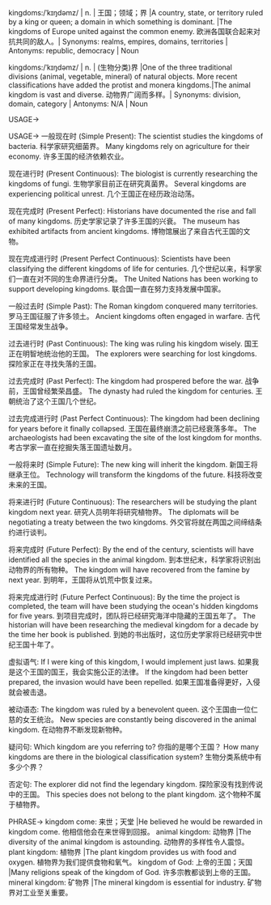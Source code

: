 kingdoms:/ˈkɪŋdəmz/ | n. | 王国；领域；界 |A country, state, or territory ruled by a king or queen; a domain in which something is dominant. |The kingdoms of Europe united against the common enemy. 欧洲各国联合起来对抗共同的敌人。| Synonyms: realms, empires, domains, territories | Antonyms: republic, democracy | Noun

kingdoms:/ˈkɪŋdəmz/ | n. | (生物分类)界 |One of the three traditional divisions (animal, vegetable, mineral) of natural objects. More recent classifications have added the protist and monera kingdoms.|The animal kingdom is vast and diverse. 动物界广阔而多样。| Synonyms: division, domain, category | Antonyms: N/A | Noun


USAGE->

USAGE->
一般现在时 (Simple Present):
The scientist studies the kingdoms of bacteria.  科学家研究细菌界。
Many kingdoms rely on agriculture for their economy. 许多王国的经济依赖农业。


现在进行时 (Present Continuous):
The biologist is currently researching the kingdoms of fungi.  生物学家目前正在研究真菌界。
Several kingdoms are experiencing political unrest.  几个王国正在经历政治动荡。


现在完成时 (Present Perfect):
Historians have documented the rise and fall of many kingdoms.  历史学家记录了许多王国的兴衰。
The museum has exhibited artifacts from ancient kingdoms.  博物馆展出了来自古代王国的文物。


现在完成进行时 (Present Perfect Continuous):
Scientists have been classifying the different kingdoms of life for centuries.  几个世纪以来，科学家们一直在对不同的生命界进行分类。
The United Nations has been working to support developing kingdoms. 联合国一直在努力支持发展中国家。


一般过去时 (Simple Past):
The Roman kingdom conquered many territories.  罗马王国征服了许多领土。
Ancient kingdoms often engaged in warfare. 古代王国经常发生战争。


过去进行时 (Past Continuous):
The king was ruling his kingdom wisely. 国王正在明智地统治他的王国。
The explorers were searching for lost kingdoms. 探险家正在寻找失落的王国。


过去完成时 (Past Perfect):
The kingdom had prospered before the war.  战争前，王国曾经繁荣昌盛。
The dynasty had ruled the kingdom for centuries.  王朝统治了这个王国几个世纪。


过去完成进行时 (Past Perfect Continuous):
The kingdom had been declining for years before it finally collapsed.  王国在最终崩溃之前已经衰落多年。
The archaeologists had been excavating the site of the lost kingdom for months. 考古学家一直在挖掘失落王国遗址数月。


一般将来时 (Simple Future):
The new king will inherit the kingdom. 新国王将继承王位。
Technology will transform the kingdoms of the future. 科技将改变未来的王国。


将来进行时 (Future Continuous):
The researchers will be studying the plant kingdom next year. 研究人员明年将研究植物界。
The diplomats will be negotiating a treaty between the two kingdoms. 外交官将就在两国之间缔结条约进行谈判。


将来完成时 (Future Perfect):
By the end of the century, scientists will have identified all the species in the animal kingdom. 到本世纪末，科学家将识别出动物界的所有物种。
The kingdom will have recovered from the famine by next year. 到明年，王国将从饥荒中恢复过来。


将来完成进行时 (Future Perfect Continuous):
By the time the project is completed, the team will have been studying the ocean's hidden kingdoms for five years. 到项目完成时，团队将已经研究海洋中隐藏的王国五年了。
The historian will have been researching the medieval kingdom for a decade by the time her book is published. 到她的书出版时，这位历史学家将已经研究中世纪王国十年了。



虚拟语气:
If I were king of this kingdom, I would implement just laws. 如果我是这个王国的国王，我会实施公正的法律。
If the kingdom had been better prepared, the invasion would have been repelled. 如果王国准备得更好，入侵就会被击退。


被动语态:
The kingdom was ruled by a benevolent queen.  这个王国由一位仁慈的女王统治。
New species are constantly being discovered in the animal kingdom. 在动物界不断发现新物种。


疑问句:
Which kingdom are you referring to? 你指的是哪个王国？
How many kingdoms are there in the biological classification system? 生物分类系统中有多少个界？


否定句:
The explorer did not find the legendary kingdom. 探险家没有找到传说中的王国。
This species does not belong to the plant kingdom.  这个物种不属于植物界。


PHRASE->
kingdom come: 来世；天堂 |He believed he would be rewarded in kingdom come. 他相信他会在来世得到回报。
animal kingdom: 动物界 |The diversity of the animal kingdom is astounding. 动物界的多样性令人震惊。
plant kingdom: 植物界 |The plant kingdom provides us with food and oxygen. 植物界为我们提供食物和氧气。
kingdom of God: 上帝的王国；天国 |Many religions speak of the kingdom of God. 许多宗教都谈到上帝的王国。
mineral kingdom: 矿物界 |The mineral kingdom is essential for industry. 矿物界对工业至关重要。
